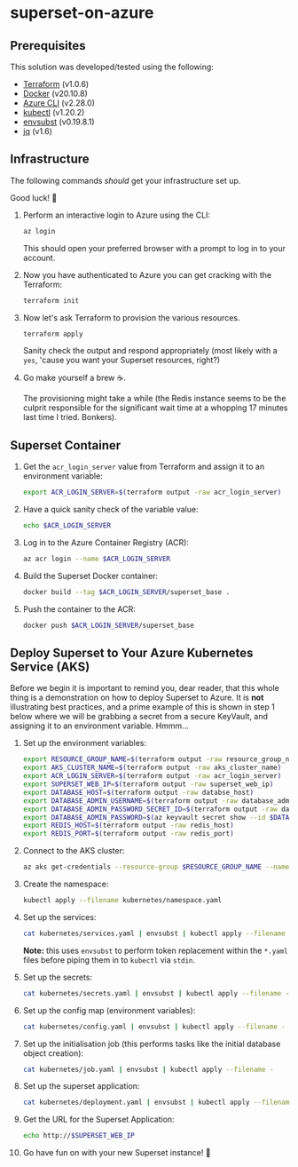 # superset-on-azure

## Prerequisites

This solution was developed/tested using the following:

- [Terraform](https://www.terraform.io/downloads.html) (v1.0.6)
- [Docker](https://docs.docker.com/engine/install/) (v20.10.8)
- [Azure CLI](https://docs.microsoft.com/en-us/cli/azure/install-azure-cli) (v2.28.0)
- [kubectl](https://v1-18.docs.kubernetes.io/docs/tasks/tools/install-kubectl/) (v1.20.2)
- [envsubst](https://www.man7.org/linux/man-pages/man1/envsubst.1.html) (v0.19.8.1)
- [jq](https://stedolan.github.io/jq/download/) (v1.6)

## Infrastructure

The following commands _should_ get your infrastructure set up.

Good luck! 🤞

1. Perform an interactive login to Azure using the CLI:

    ```bash
    az login
    ```

    This should open your preferred browser with a prompt to log in to your account.

1. Now you have authenticated to Azure you can get cracking with the Terraform:

    ```bash
    terraform init
    ```

1. Now let's ask Terraform to provision the various resources.

    ```bash
    terraform apply
    ```

    Sanity check the output and respond appropriately (most likely with a `yes`, 'cause you want
     your Superset resources, right?)

1. Go make yourself a brew ☕.

    The provisioning might take a while (the Redis instance seems to be the culprit responsible for
     the significant wait time at a whopping 17 minutes last time I tried. Bonkers).

## Superset Container

1. Get the `acr_login_server` value from Terraform and assign it to an environment variable:

    ```bash
    export ACR_LOGIN_SERVER=$(terraform output -raw acr_login_server)
    ```

1. Have a quick sanity check of the variable value:

    ```bash
    echo $ACR_LOGIN_SERVER
    ```

1. Log in to the Azure Container Registry (ACR):

    ```bash
    az acr login --name $ACR_LOGIN_SERVER
    ```

1. Build the Superset Docker container:

    ```bash
    docker build --tag $ACR_LOGIN_SERVER/superset_base .
    ```

1. Push the container to the ACR:

    ```bash
    docker push $ACR_LOGIN_SERVER/superset_base
    ```

## Deploy Superset to Your Azure Kubernetes Service (AKS)

Before we begin it is important to remind you, dear reader, that this whole thing is a demonstration
 on how to deploy Superset to Azure. It is **not** illustrating best practices, and a prime example
 of this is shown in step 1 below where we will be grabbing a secret from a secure KeyVault, and
 assigning it to an environment variable. Hmmm...

1. Set up the environment variables:

    ```bash
    export RESOURCE_GROUP_NAME=$(terraform output -raw resource_group_name)
    export AKS_CLUSTER_NAME=$(terraform output -raw aks_cluster_name)
    export ACR_LOGIN_SERVER=$(terraform output -raw acr_login_server)
    export SUPERSET_WEB_IP=$(terraform output -raw superset_web_ip)
    export DATABASE_HOST=$(terraform output -raw databse_host)
    export DATABASE_ADMIN_USERNAME=$(terraform output -raw database_admin_username)
    export DATABASE_ADMIN_PASSWORD_SECRET_ID=$(terraform output -raw database_admin_password_secret_id)
    export DATABASE_ADMIN_PASSWORD=$(az keyvault secret show --id $DATABASE_ADMIN_PASSWORD_SECRET_ID | jq -r .value)
    export REDIS_HOST=$(terraform output -raw redis_host)
    export REDIS_PORT=$(terraform output -raw redis_port)
    ```

1. Connect to the AKS cluster:

    ```bash
    az aks get-credentials --resource-group $RESOURCE_GROUP_NAME --name $AKS_CLUSTER_NAME
    ```

1. Create the namespace:

    ```bash
    kubectl apply --filename kubernetes/namespace.yaml
    ```

1. Set up the services:

    ```bash
    cat kubernetes/services.yaml | envsubst | kubectl apply --filename -
    ```

    **Note:** this uses `envsubst` to perform token replacement within the `*.yaml` files before
     piping them in to `kubectl` via `stdin`.

1. Set up the secrets:

    ```bash
    cat kubernetes/secrets.yaml | envsubst | kubectl apply --filename -
    ```

1. Set up the config map (environment variables):

    ```bash
    cat kubernetes/config.yaml | envsubst | kubectl apply --filename -
    ```

1. Set up the initialisation job (this performs tasks like the initial database object creation):

    ```bash
    cat kubernetes/job.yaml | envsubst | kubectl apply --filename -
    ```

1. Set up the superset application:

    ```bash
    cat kubernetes/deployment.yaml | envsubst | kubectl apply --filename -
    ```

1. Get the URL for the Superset Application:

    ```bash
    echo http://$SUPERSET_WEB_IP
    ```

1. Go have fun on with your new Superset instance! 🎉
